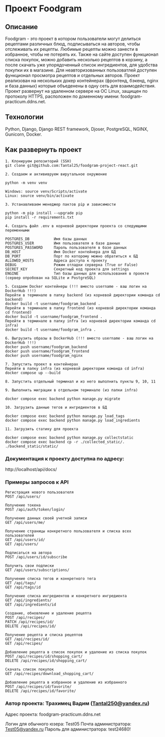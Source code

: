 # Проект Foodgram

## Описание
Foodgram - это проект в котором пользователи могут делиться рецептами различных блюд, подписываться на авторов, чтобы отслеживать их рецепты. Любимые рецепты можно занести в избранное, чтобы не потерять их. Также на сайте доступен функционал списка покупок, можно добавить несколько рецептов в корзину, а после скачать уже упорядоченный список ингредиентов, для удобства покупки их в магазине. Для неавторизованных пользоватлей доступен функционал просмотра рецептов и отдельных авторов.
Проект реализован на нескольких докер контейнерах (фронтенд, бэкенд, nginx и база данных) которые объеденены в одну сеть для взаимодействия. Проект развернут на удаленном сервере на OС Linux, защищен по протоколу HTTPS, расположен по доменному имени: foodgram-practicum.ddns.net.

## Технологии
Python, Django, Django REST framework, Djoser, PostgreSQL, NGINX, Gunicorn, Docker.

## Как развернуть проект
```
1. Клонируем репозиторий (SSH)
git clone git@github.com:Tantal25/foodgram-project-react.git
```
```
2. Создаем и актививруем вирутальное окружение

python -m venv venv

Windows: source venv/Scripts/activate
Linux: source venv/bin/activate
```
```
3. Устанавливаем менеджер пактов pip и зависимости

python -m pip install --upgrade pip
pip install -r requirements.txt
```
```
4. Создать файл .env в корневой директории проекта со следующими переменными

POSTGRES_DB           Имя базы данных
POSTGRES_USER         Имя пользователя в базе данных
POSTGRES_PASSWORD     Пароль пользователя в базе данных
DB_HOST               Имя Docker контейнера для БД
DB_PORT               Порт по которому можно обратиться к БД
ALLOWED_HOSTS         Адреса доступа к проекту
DEBUG                 Режим отладки серверка (True or False)
SECRET_KEY            Cекретный код проекта для settings
ENGINE                Тип базы данных для использования в проекте (сервер опробован на SQLite и PostgreSQL)
```
```
5. Создаем Docker контейнеры (!!! вместо username - ваш логин на DockerHub !!!)
Перейти в терминале в папку backend (из корневой директории команда cd backend)
docker build -t username/foodgram_backend .
Перейти в терминале в папку frontend (из корневой директории команда cd frontend)
docker build -t username/foodgram_frontend .
Перейти в терминале в папку infra (из корневой директории команда cd infra)
docker build -t username/foodgram_infra .
```
```
6. Выгрузить образы в DockerHub (!!! вместо username - ваш логин на DockerHub !!!)
docker push username/foodgram_backend
docker push username/foodgram_frontend
docker push username/foodgram_nginx
```
```
7. Запустить проект в контейнерах
Перейти в папку infra (из корневой директории команда cd infra)
docker compose up --build
```
```
8. Запустить отдельный терминал и из него выполнить пункты 9, 10, 11
```
```
9. Выполнить миграции в отдельном терминале (из папки infra)

docker compose exec backend python manage.py migrate
```
```
10. Загрузить данные тегов и ингредиентов в БД 

docker compose exec backend python manage.py load_tags
docker compose exec backend python manage.py load_ingredients
```
```
11. Загрузить статику для проекта

docker compose exec backend python manage.py collectstatic
docker compose exec backend cp -r ./collected_static/. ./backend_static/static/
```

### Документация к проекту доступна по адресу:
http://localhost/api/docs/


### Примеры запросов к API
```
Регистрация нового пользователя
POST /api/users/
```
```
Получение токена
POST /api/auth/token/login/
```
```
Получение данных своей учетной записи
GET /api/users/me/
```
```
Получение страницы конкретного пользователя и списка всех пользователей
GET /api/users/id/
GET /api/users/
```
```
Подписаться на автора
POST /api/users/id/subscribe
```
```
Получить свои подписки
GET /api/users/subscriptions/
```
```
Получение списка тегов и конкретного тега
GET /api/tags/
GET /api/tags/id
```
```
Получение списка ингредиентов и конкретного ингредиента
GET /api/ingredients/
GET /api/ingredients/id
```
```
Создание, обновление и удаление рецепта
POST /api/recipes/
PATCH /api/recipes/id/
DELETE /api/recipes/id/
```
```
Получение рецепта и списка рецептов
GET /api/recipes/id/
GET /api/recipes/
```
```
Добавление рецепта в список покупок и удаление из списка покупок
POST /api/recipes/id/shopping_cart/
DELETE /api/recipes/id/shopping_cart/
```
```
Скачать список покупок
GET /api/recipes/download_shopping_cart/
```
```
Добавление рецепта в избранное и удаление из избранного
POST /api/recipes/id/favorite/
DELETE /api/recipes/id/favorite/
```

### Автор проекта: Трахимец Вадим (Tantal250@yandex.ru)


Адрес проекта: foodgram-practicum.ddns.net

Логин для обычного юзера: Test05
Почта администратора: Test05@yandex.ru
Пароль для администратора: test24680!